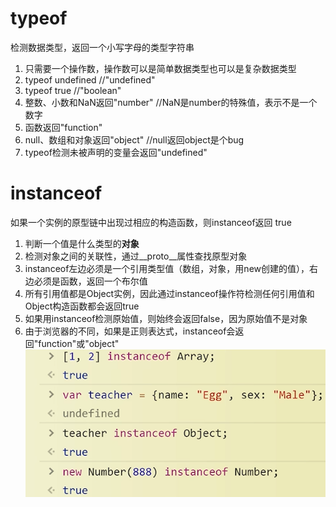# typeof
检测数据类型，返回一个小写字母的类型字符串  
1. 只需要一个操作数，操作数可以是简单数据类型也可以是复杂数据类型  
2. typeof undefined  //"undefined"  
3. typeof true  //"boolean"  
4. 整数、小数和NaN返回"number" //NaN是number的特殊值，表示不是一个数字  
5. 函数返回"function"  
6. null、数组和对象返回"object" //null返回object是个bug  
7. typeof检测未被声明的变量会返回"undefined"  
# instanceof
如果一个实例的原型链中出现过相应的构造函数，则instanceof返回 true  
1.  判断一个值是什么类型的**对象**  
2.  检测对象之间的关联性，通过__proto__属性查找原型对象  
3.  instanceof左边必须是一个引用类型值（数组，对象，用new创建的值），右边必须是函数，返回一个布尔值  
4.  所有引用值都是Object实例，因此通过instanceof操作符检测任何引用值和Object构造函数都会返回true  
5.  如果用instanceof检测原始值，则始终会返回false，因为原始值不是对象  
6.  由于浏览器的不同，如果是正则表达式，instanceof会返回"function"或"object"  
![instanceof](/images/instanceof.png)
